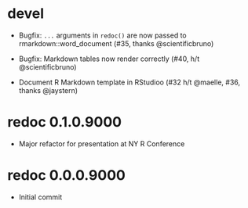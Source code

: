 # devel

*  Bugfix: `...` arguments in `redoc()` are now passed to 
   rmarkdown::word_document (#35, thanks @scientificbruno)

*  Bugfix: Markdown tables now render correctly (#40, h/t @scientificbruno)

*  Document R Markdown template in RStudioo (#32 h/t @maelle, #36, thanks
   @jaystern)

# redoc 0.1.0.9000

* Major refactor for presentation at NY R Conference

# redoc 0.0.0.9000

* Initial commit
